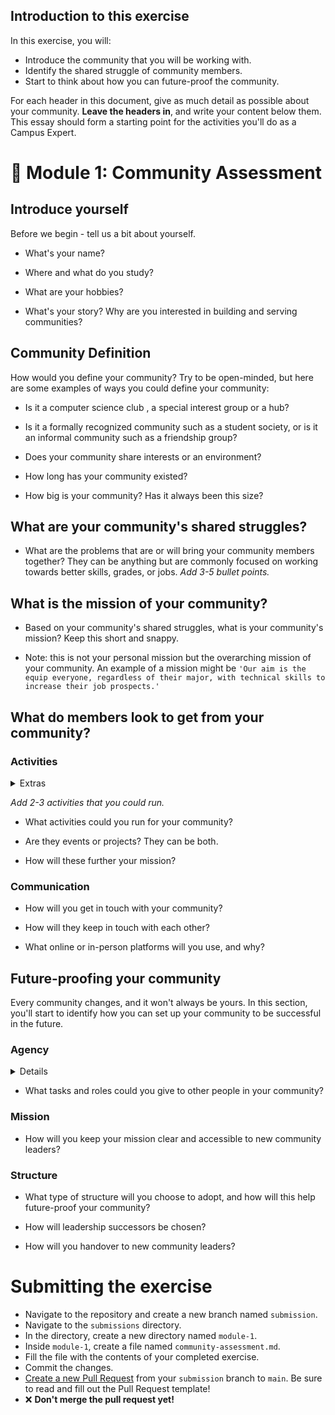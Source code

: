## Introduction to this exercise

In this exercise, you will:
- Introduce the community that you will be working with.
- Identify the shared struggle of community members.
- Start to think about how you can future-proof the community.

For each header in this document, give as much detail as possible about your community. **Leave the headers in**, and write your content below them. This essay should form a starting point for the activities you'll do as a Campus Expert.

# 🔬 Module 1: Community Assessment
## Introduce yourself

Before we begin - tell us a bit about yourself.

- What's your name?


- Where and what do you study?



- What are your hobbies?



- What's your story? Why are you interested in building and serving communities?



## Community Definition

How would you define your community? Try to be open-minded, but here are some examples of ways you could define your community:

- Is it a computer science club , a special interest group or a hub?



- Is it a formally recognized community such as a student society, or is it an informal community such as a friendship group?



- Does your community share interests or an environment?



- How long has your community existed?



- How big is your community? Has it always been this size?



## What are your community's shared struggles?

- What are the problems that are or will bring your community members together? They can be anything but are commonly focused on working towards better skills, grades, or jobs. *Add 3-5 bullet points.*



## What is the mission of your community?
 - Based on your community's shared struggles, what is your community's mission? Keep this short and snappy.



- Note: this is not your personal mission but the overarching mission of your community. An example of a mission might be `'Our aim is the equip everyone, regardless of their major, with technical skills to increase their job prospects.'`

## What do members look to get from your community?



### Activities
<details><summary>Extras</summary>
Additionally, we'd like to know:

- Examples of topics


- How often do they run?



- Who attends? What demographics? How many people?



- Successful points



- Things which need improvement.



We don't want them as a bullet-point list, but a couple of background sentences and some reflection.
</details>

*Add 2-3 activities that you could run.*

- What activities could you run for your community?



- Are they events or projects? They can be both.


- How will these further your mission?


### Communication

- How will you get in touch with your community?


- How will they keep in touch with each other?



- What online or in-person platforms will you use, and why?

## Future-proofing your community

Every community changes, and it won't always be yours. In this section, you'll start to identify how you can set up your community to be successful in the future.

### Agency
<details>
What we mean by agency is how do you give your community members the feeling that they can get involved and trusted to have an impact.
</details>

- What tasks and roles could you give to other people in your community?


### Mission

- How will you keep your mission clear and accessible to new community leaders?



### Structure

- What type of structure will you choose to adopt, and how will this help future-proof your community?


- How will leadership successors be chosen?



- How will you handover to new community leaders?


    

# Submitting the exercise

- Navigate to the repository and create a new branch named `submission`.
- Navigate to the `submissions` directory.
- In the directory, create a new directory named `module-1`.
- Inside `module-1`, create a file named `community-assessment.md`.
- Fill the file with the contents of your completed exercise.
- Commit the changes.
- [Create a new Pull Request](https://help.github.com/articles/creating-a-pull-request/) from your `submission` branch to `main`. Be sure to read and fill out the Pull Request template!
- ❌ **Don't merge the pull request yet!**

